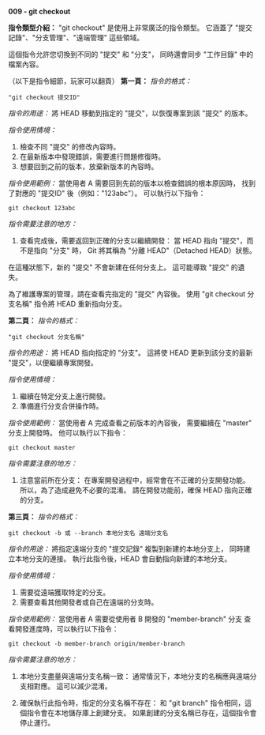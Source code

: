 **009 - git checkout**

**指令類型介紹：**
"git checkout" 是使用上非常廣泛的指令類型。
它涵蓋了 "提交記錄"、"分支管理"、"遠端管理" 這些領域。

這個指令允許您切換到不同的 "提交" 和 "分支"，
同時還會同步 "工作目錄" 中的檔案內容。


（以下是指令細節，玩家可以翻頁）
**第一頁：**
*指令的格式：* 
```
"git checkout 提交ID"
```

*指令的用途：* 
將 HEAD 移動到指定的 "提交"，以恢復專案到該 "提交" 的版本。

*指令使用情境：*
1. 檢查不同 "提交" 的修改內容時。
2. 在最新版本中發現錯誤，需要進行問題修復時。
3. 想要回到之前的版本，放棄新版本的內容時。

*指令使用範例：*
當使用者 A 需要回到先前的版本以檢查錯誤的根本原因時，
找到了對應的 "提交ID" 後（例如："123abc"）。
可以執行以下指令：
```
git checkout 123abc
```

*指令需要注意的地方：* 
1. 查看完成後，需要返回到正確的分支以繼續開發：
當 HEAD 指向 "提交"，而不是指向 "分支" 時，
Git 將其稱為 "分離 HEAD"（Detached HEAD）狀態。

在這種狀態下，新的 "提交" 不會新建在任何分支上。
這可能導致 "提交" 的遺失。

為了維護專案的管理，請在查看完指定的 "提交" 內容後。
使用 "git checkout 分支名稱" 指令將 HEAD 重新指向分支。


**第二頁：**
*指令的格式：* 
```
"git checkout 分支名稱"
```

*指令的用途：* 
將 HEAD 指向指定的 "分支"。
這將使 HEAD 更新到該分支的最新 "提交"，以便繼續專案開發。

*指令使用情境：*
1. 繼續在特定分支上進行開發。
2. 準備進行分支合併操作時。

*指令使用範例：*
當使用者 A 完成查看之前版本的內容後，
需要繼續在 "master" 分支上開發時。
他可以執行以下指令：
```
git checkout master
```

*指令需要注意的地方：* 
1. 注意當前所在分支：
在專案開發過程中，經常會在不正確的分支開發功能。
所以，為了造成避免不必要的混淆。
請在開發功能前，確保 HEAD 指向正確的分支。

**第三頁：**
*指令的格式：* 
```
git checkout -b 或 --branch 本地分支名 遠端分支名
```

*指令的用途：* 
將指定遠端分支的 "提交記錄" 複製到新建的本地分支上，
同時建立本地分支的連接。
執行此指令後，HEAD 會自動指向新建的本地分支。

*指令使用情境：*
1. 需要從遠端獲取特定的分支。
2. 需要查看其他開發者或自己在遠端的分支時。

*指令使用範例：*
當使用者 A 需要從使用者 B 開發的 "member-branch" 分支
查看開發進度時，可以執行以下指令：
```
git checkout -b member-branch origin/member-branch
```

*指令需要注意的地方：* 
1. 本地分支盡量與遠端分支名稱一致：
通常情況下，本地分支的名稱應與遠端分支相對應。
這可以減少混淆。

2. 確保執行此指令時，指定的分支名稱不存在：
和 "git branch" 指令相同，這個指令會在本地儲存庫上創建分支。
如果創建的分支名稱已存在，這個指令會停止運行。
